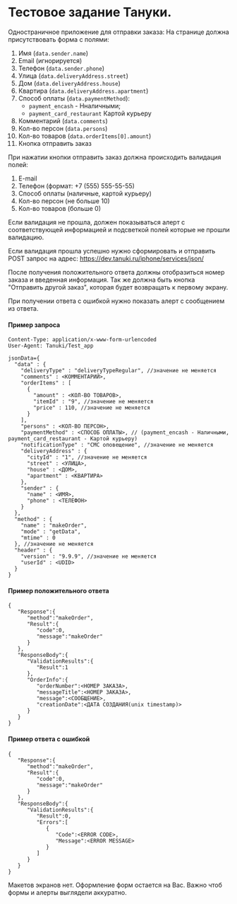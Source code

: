 # Тестовое задание Тануки.

Одностраничное приложение для отправки заказа:
На странице должна присутствовать форма с полями:

1. Имя (```data.sender.name```)
2. Email (игнорируется)
3. Телефон (```data.sender.phone```)
4. Улица (```data.deliveryAddress.street```)
5. Дом (```data.deliveryAddress.house```)
6. Квартира (```data.deliveryAddress.apartment```)
7. Способ оплаты (```data.paymentMethod```):
    * ```payment_encash``` - Нналичными;
    * ```payment_card_restaurant``` Картой курьеру
8. Комментарий (```data.comments```)
9. Кол-во персон (```data.persons```)
10. Кол-во товаров (```data.orderItems[0].amount```)
11. Кнопка отправить заказ

При нажатии кнопки отправить заказ должна происходить валидация полей:

1. E-mail
2. Телефон (формат: +7 (555) 555-55-55)
3. Способ оплаты (наличные, картой курьеру)
4. Кол-во персон (не больше 10)
5. Кол-во товаров (больше 0)

Если валидация не прошла, должен показываться алерт с соответствующей информацией и подсветкой полей которые не прошли валидацию.

Если валидация прошла успешно нужно сформировать и отправить POST запрос на адрес: https://dev.tanuki.ru/iphone/services/json/

После получения положительного ответа должны отобразиться номер заказа и введенная информация. Так же должна быть кнопка "Отправить другой заказ", которая будет возвращать к первому экрану.

При получении ответа с ошибкой нужно показать алерт с сообщением из ответа.

#### Пример запроса

```POST https://dev.tanuki.ru/iphone/services/json/ HTTP/1.1
Content-Type: application/x-www-form-urlencoded
User-Agent: Tanuki/Test_app

jsonData={
  "data" : {
    "deliveryType" : "deliveryTypeRegular", //значение не меняется
    "comments" : <КОММЕНТАРИЙ>,
    "orderItems" : [
      {
        "amount" : <КОЛ-ВО ТОВАРОВ>,
        "itemId" : "9", //значение не меняется
        "price" : 110, //значение не меняется
      }
    ],
    "persons" : <КОЛ-ВО ПЕРСОН>,
    "paymentMethod" : <СПОСОБ ОПЛАТЫ>, // (payment_encash - Наличными, payment_card_restaurant - Картой курьеру)
    "notificationType" : "СМС оповещение", //значение не меняется
    "deliveryAddress" : {
      "cityId" : "1", //значение не меняется
      "street" : <УЛИЦА>,
      "house" : <ДОМ>,
      "apartment" : <КВАРТИРА>
    },
    "sender" : {
      "name" : <ИМЯ>,
      "phone" : <ТЕЛЕФОН>
    }
  },
  "method" : {
    "name" : "makeOrder",
    "mode" : "getData",
    "mtime" : 0
  }, //значение не меняется
  "header" : {
    "version" : "9.9.9", //значение не меняется
    "userId" : <UDID>
  }
}
```

#### Пример положительного ответа

```
{
   "Response":{
      "method":"makeOrder",
      "Result":{
         "code":0,
         "message":"makeOrder"
      }
   },
   "ResponseBody":{
      "ValidationResults":{
         "Result":1
      },
      "OrderInfo":{
         "orderNumber":<НОМЕР ЗАКАЗА>,
         "messageTitle":<НОМЕР ЗАКАЗА>,
         "message":<СООБЩЕНИЕ>,
         "creationDate":<ДАТА СОЗДАНИЯ(unix timestamp)>
      }
   }
}
```

#### Пример ответа с ошибкой

```
{
   "Response":{
      "method":"makeOrder",
      "Result":{
         "code":0,
         "message":"makeOrder"
      }
   },
   "ResponseBody":{
      "ValidationResults":{
         "Result":0,
         "Errors":[
            {
               "Code":<ERROR CODE>,
               "Message":<ERROR MESSAGE>
            }
         ]
      }
   }
}
```

Макетов экранов нет. Оформление форм остается на Вас. Важно чтоб формы и алерты выглядели аккуратно.
